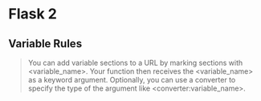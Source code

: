 # Flask 2
## Variable Rules
>You can add variable sections to a URL by marking sections with &lt;variable_name&gt;. Your function then receives the &lt;variable_name&gt; as a keyword argument. Optionally, you can use a converter to specify the type of the argument like &lt;converter:variable_name&gt;.

